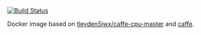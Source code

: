 [![Build Status](https://travis-ci.org/jrowen/dcaffe.svg?branch=master)](https://travis-ci.org/jrowen/dcaffe)

Docker image based on [tleyden5iwx/caffe-cpu-master](https://registry.hub.docker.com/u/tleyden5iwx/caffe-cpu-master/) and [caffe](http://caffe.berkeleyvision.org/).
